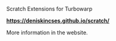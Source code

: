 Scratch Extensions for Turbowarp

**https://deniskincses.github.io/scratch/**

More information in the website.
